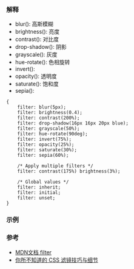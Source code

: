 ### 解释
- blur(): 高斯模糊
- brightness(): 亮度
- contrast(): 对比度
- drop-shadow(): 阴影
- grayscale(): 灰度
- hue-rotate(): 色相旋转
- invert(): 
- opacity(): 透明度
- saturate(): 饱和度
- sepia(): 

```
{
    filter: blur(5px);
    filter: brightness(0.4);
    filter: contrast(200%);
    filter: drop-shadow(16px 16px 20px blue);
    filter: grayscale(50%);
    filter: hue-rotate(90deg);
    filter: invert(75%);
    filter: opacity(25%);
    filter: saturate(30%);
    filter: sepia(60%);
 
    /* Apply multiple filters */
    filter: contrast(175%) brightness(3%);
 
    /* Global values */
    filter: inherit;
    filter: initial;
    filter: unset;
}
```

### 示例

### 参考
- [MDN文档 filter](https://developer.mozilla.org/zh-CN/docs/Web/CSS/filter)
- [你所不知道的 CSS 滤镜技巧与细节](https://www.cnblogs.com/coco1s/p/7519460.html)
